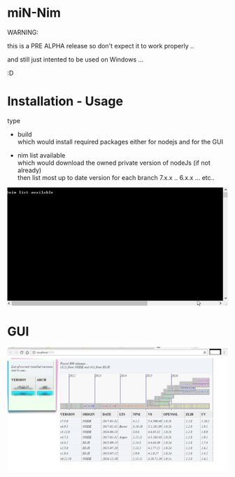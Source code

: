 # miN-Nim

WARNING:

  this is a PRE ALPHA release so don't expect it to work properly ..
  
  and still just intented to be used on Windows ... 
    
:D

# Installation - Usage

type  
*  build  
  which would install required packages either for nodejs and for the GUI  
  
*  nim list available  
  which would download the owned private version of nodeJs (if not already)  
  then list most up to date version for each branch  7.x.x .. 6.x.x ... etc..  
  
  
![](demo.gif)


# GUI  

![](GUI.png)

